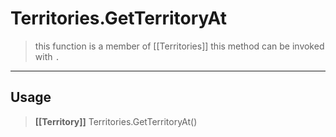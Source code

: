 # Territories.GetTerritoryAt
> this function is a member of [[Territories]]
> this method can be invoked with `.`
-----
## Usage
> **[[Territory]]** Territories.GetTerritoryAt()
